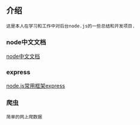 ## 介绍

    这是本人在学习和工作中对后台node.js的一些总结和开发项目.

### node中文文档
[node中文文档](http://nodejs.cn/api/)

### express
[node.js常用框架express](http://www.expressjs.com.cn/4x/api.html)

### 爬虫

    简单的网上爬数据

